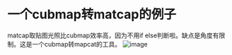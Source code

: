 ﻿# 一个cubmap转matcap的例子
matcap取贴图光照比cubmap效率高，因为不用if else判断啦。缺点是角度有限制。这是一个cubmap转mapcat的工具。 
![image](https://github.com/whisperlin/utils/blob/master/unity/CubeMap2MatCat/demo.png)

